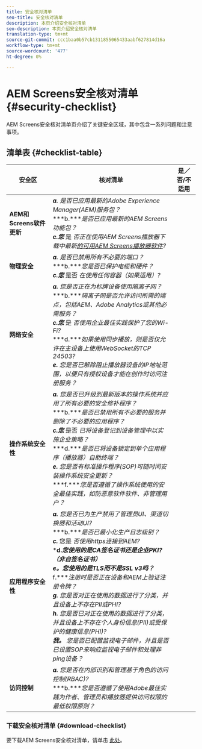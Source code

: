 ```yaml
---
title: 安全核对清单
seo-title: 安全核对清单
description: 本页介绍安全核对清单
seo-description: 本页介绍安全核对清单
translation-type: tm+mt
source-git-commit: ccc1baa0b57cb1311855065433aabf627814d16a
workflow-type: tm+mt
source-wordcount: '477'
ht-degree: 0%

---
```



# AEM Screens安全核对清单  {#security-checklist}

AEM Screens安全核对清单页介绍了关键安全区域，其中包含一系列问题和注意事项。

## 清单表 {#checklist-table}

| **安全区** | **核对清单** | **是／否/不适用** |
|---|---|---|
| **AEM和Screens软件更新** | ***a.*** *是否已应用最新的Adobe Experience Manager(AEM)服务包？* <br>***b.****是否已应用最新的AEM Screens功能包？*<br>***c.您*** 是 *否正在使用AEM Screens播放器下载中最新[的可用AEM Screens播放器软件](https://download.macromedia.com/screens/)?* |
| **物理安全** | ***a.*** *是否已禁用所有不必要的端口？* <br>***b.****您是否已保护电缆和硬件？*<br>***c.您*** 是否 *在使用任何容器（如果适用）?* |
| **网络安全** | ***a.*** *您是否正在为标牌设备使用隔离子网？* <br>***b.****隔离子网是否允许访问所需的端点，包括AEM、Adobe Analytics或其他必需服务？*<br>***c.您*** 是 *否使用企业最佳实践保护了您的Wi-Fi?* <br>***d.****如果使用同步播放，则是否仅允许在主设备上使用WebSocket的TCP 24503?*<br>***e.*** *您是否已解除阻止播放器设备的IP地址范围，以便只有授权设备才能在创作时访问注册服务？* |
| **操作系统安全性** | ***a.*** *您是否已升级到最新版本的操作系统并应用了所有必要的安全修补程序？* <br>***b.****是否已禁用所有不必要的服务并删除了不必要的应用程序？*<br>***c.您*** 是否 *已将设备登记到设备管理中以实施企业策略？* <br>***d.****是否已将设备锁定到单个应用程序（播放器）自助终端？*<br>***e.*** *您是否有标准操作程序(SOP)可随时间安装操作系统安全更新？*<br>***f.****您是否遵循了操作系统使用的安全最佳实践，如防恶意软件软件、非管理用户？* |
| **应用程序安全性** | ***a.*** *您是否已为生产禁用了管理员UI、渠道切换器和活动UI?* <br>***b.****是否已最小化生产日志级别？*<br>***c.*** 您是 *否使用https连接到AEM?* <br>***d.****您使用的是CA签名证书还是企业PKI? （非自签名证书）*<br>***e。****&#x200B;您使用的是TLS而不是SSL v3吗？*<br>*** f.****注册时是否正在设备和AEM上验证注册令牌？*<br> ***g.*** *您是否对正在使用的数据进行了分类，并且设备上不存在PII或PHI?*<br> ***h.*** *您是否已对正在使用的数据进行了分类，并且设备上不存在个人身份信息(PII)或受保护的健康信息(PHI)?*<br> ***我。*** *您是否已配置监视电子邮件，并且是否已设置SOP来响应监视电子邮件和处理非ping设备？* |
| **访问控制** | ***a.*** *您是否在内部识别和管理基于角色的访问控制(RBAC)?* <br>***b.****您是否遵循了使用Adobe最佳实践为作者、管理员和播放器提供访问权限的最低权限原则？* |

### 下载安全核对清单 {#download-checklist}

要下载AEM Screens安全核对清单，请单击 [此处](/help/user-guide/assets/AEMScreens-SecurityChecklist.pdf)。